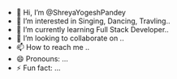 - 👋 Hi, I’m @ShreyaYogeshPandey
- 👀 I’m interested in Singing, Dancing, Travling..
- 🌱 I’m currently learning Full Stack Developer..
- 💞️ I’m looking to collaborate on ..
- 📫 How to reach me ..
- 😄 Pronouns: ...
- ⚡ Fun fact: ...

<!---
ShreyaYogeshPandey is a ✨ special ✨ repository because its `README.md` (this file) appears on your GitHub profile.
You can click the Preview link to take a look at your changes.
--->
